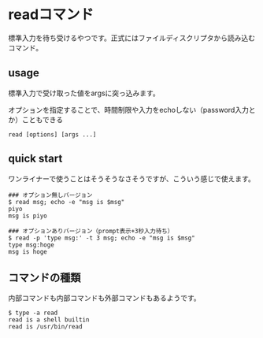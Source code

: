 # readコマンド
標準入力を待ち受けるやつです。正式にはファイルディスクリプタから読み込むコマンド。

## usage
標準入力で受け取った値をargsに突っ込みます。

オプションを指定することで、時間制限や入力をechoしない（password入力とか）こともできる
```
read [options] [args ...]
```

## quick start
ワンライナーで使うことはそうそうなさそうですが、こういう感じで使えます。

```
### オプション無しバージョン
$ read msg; echo -e "msg is $msg"
piyo
msg is piyo
```

```
### オプションありバージョン（prompt表示+3秒入力待ち）
$ read -p 'type msg:' -t 3 msg; echo -e "msg is $msg"
type msg:hoge
msg is hoge
```

## コマンドの種類
内部コマンドも内部コマンドも外部コマンドもあるようです。
```
$ type -a read
read is a shell builtin
read is /usr/bin/read
```

